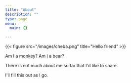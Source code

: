 ```yaml
---
title: "About"
description: ""
type: page
menu:
  main: {}

---
```

{{< figure src="/images/cheba.png" title="Hello friend" >}}

Am I a monkey? Am I a bear?

There is not much about me so far that I'd like to share. 

I'll fill this out as I go.
